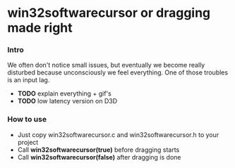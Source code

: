 # win32softwarecursor or dragging made right

### Intro

We often don't notice small issues, but eventually we become really disturbed because unconsciously we feel everything. One of those troubles is an input lag.

* **TODO** explain everything + gif's
* **TODO** low latency version on D3D

### How to use

* Just copy win32softwarecursor.c and win32softwarecursor.h to your project
* Call **win32softwarecursor(true)** before dragging starts
* Call **win32softwarecursor(false)** after dragging is done